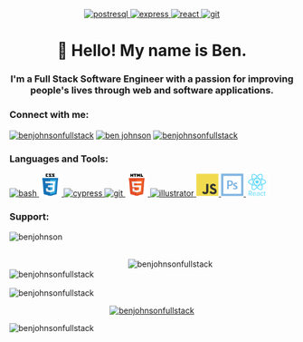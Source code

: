 <p align="center"> <a href="https://www.postgresql.org/" target="_blank" rel="noreferrer"> <img src="https://brandlogos.net/wp-content/uploads/2021/11/postgresql-logo-768x768.png" alt="postresql" width="80" height="80"/> </a> <a href="https://expressjs.com/" target="_blank" rel="noreferrer"> <img src="https://www.vectorlogo.zone/logos/expressjs/expressjs-icon.svg" alt="express" width="80" height="80"/> </a> <a href="https://react.dev/" target="_blank" rel="noreferrer"> <img src="https://www.vectorlogo.zone/logos/reactjs/reactjs-icon.svg" alt="react" width="80" height="80"/> </a> <a href="https://nodejs.dev/en/download/" target="_blank" rel="noreferrer"> <img src="https://www.vectorlogo.zone/logos/nodejs/nodejs-icon.svg" alt="git" width="80" height="80"/> </a> </p>

<h1 align="center">👋 Hello! My name is Ben.</h1>
<h3 align="center">I'm a Full Stack Software Engineer with a passion for improving people's lives through web and software applications.</h3>

<h3 align="left">Connect with me:</h3>
<p align="left">
<a href="https://dev.to/benjohnsonfullstack" target="blank"><img align="center" src="https://raw.githubusercontent.com/rahuldkjain/github-profile-readme-generator/master/src/images/icons/Social/devto.svg" alt="benjohnsonfullstack" height="30" width="40" /></a>
<a href="https://linkedin.com/in/ben johnson" target="blank"><img align="center" src="https://raw.githubusercontent.com/rahuldkjain/github-profile-readme-generator/master/src/images/icons/Social/linked-in-alt.svg" alt="ben johnson" height="30" width="40" /></a>
<a href="https://instagram.com/benjohnsonfullstack" target="blank"><img align="center" src="https://raw.githubusercontent.com/rahuldkjain/github-profile-readme-generator/master/src/images/icons/Social/instagram.svg" alt="benjohnsonfullstack" height="30" width="40" /></a>
</p>

<h3 align="left">Languages and Tools:</h3>
<p align="left"> <a href="https://www.gnu.org/software/bash/" target="_blank" rel="noreferrer"> <img src="https://www.vectorlogo.zone/logos/gnu_bash/gnu_bash-icon.svg" alt="bash" width="40" height="40"/> </a> <a href="https://www.w3schools.com/css/" target="_blank" rel="noreferrer"> <img src="https://raw.githubusercontent.com/devicons/devicon/master/icons/css3/css3-original-wordmark.svg" alt="css3" width="40" height="40"/> </a> <a href="https://www.cypress.io" target="_blank" rel="noreferrer"> <img src="https://raw.githubusercontent.com/simple-icons/simple-icons/6e46ec1fc23b60c8fd0d2f2ff46db82e16dbd75f/icons/cypress.svg" alt="cypress" width="40" height="40"/> </a> <a href="https://git-scm.com/" target="_blank" rel="noreferrer"> <img src="https://www.vectorlogo.zone/logos/git-scm/git-scm-icon.svg" alt="git" width="40" height="40"/> </a> <a href="https://www.w3.org/html/" target="_blank" rel="noreferrer"> <img src="https://raw.githubusercontent.com/devicons/devicon/master/icons/html5/html5-original-wordmark.svg" alt="html5" width="40" height="40"/> </a> <a href="https://www.adobe.com/in/products/illustrator.html" target="_blank" rel="noreferrer"> <img src="https://www.vectorlogo.zone/logos/adobe_illustrator/adobe_illustrator-icon.svg" alt="illustrator" width="40" height="40"/> </a> <a href="https://developer.mozilla.org/en-US/docs/Web/JavaScript" target="_blank" rel="noreferrer"> <img src="https://raw.githubusercontent.com/devicons/devicon/master/icons/javascript/javascript-original.svg" alt="javascript" width="40" height="40"/> </a> <a href="https://www.photoshop.com/en" target="_blank" rel="noreferrer"> <img src="https://raw.githubusercontent.com/devicons/devicon/master/icons/photoshop/photoshop-line.svg" alt="photoshop" width="40" height="40"/> </a> <a href="https://reactjs.org/" target="_blank" rel="noreferrer"> <img src="https://raw.githubusercontent.com/devicons/devicon/master/icons/react/react-original-wordmark.svg" alt="react" width="40" height="40"/> </a> </p>

<h3 align="left">Support:</h3>
<p><a href="https://www.buymeacoffee.com/benjohnson"> <img align="left" src="https://cdn.buymeacoffee.com/buttons/v2/default-yellow.png" height="50" width="210" alt="benjohnson" /></a></p><br><br>

<p><img align="left" src="https://github-readme-stats.vercel.app/api/top-langs?username=benjohnsonfullstack&show_icons=true&locale=en&layout=compact" alt="benjohnsonfullstack" /></p>

<p>&nbsp;<img align="center" src="https://github-readme-stats.vercel.app/api?username=benjohnsonfullstack&show_icons=true&locale=en" alt="benjohnsonfullstack" /></p>

<p><img align="center" src="https://github-readme-streak-stats.herokuapp.com/?user=benjohnsonfullstack&" alt="benjohnsonfullstack" /></p>

<p align="center"> <a href="https://github.com/ryo-ma/github-profile-trophy"><img src="https://github-profile-trophy.vercel.app/?username=benjohnsonfullstack" alt="benjohnsonfullstack" /></a> </p>

<p align="left"> <img src="https://komarev.com/ghpvc/?username=benjohnsonfullstack&label=Profile%20views&color=0e75b6&style=flat" alt="benjohnsonfullstack" /> </p>
